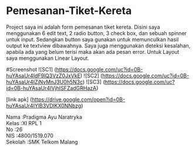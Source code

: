 # Pemesanan-Tiket-Kereta

Project saya ini adalah form pemesanan tiket kereta. Disini saya menggunakan 6 edit text, 2 radio button, 3 check box, dan
sebuah spinner untuk input. Sedangkan button saya gunakan untuk memunculkan hasil output ke textview dibawahnya. Saya juga
menggunakan deteksi kesalahan, apabila ada yang belum terisi maka akan ada pesan error. Untuk Layout saya menggunakan Linear Layout.

#Screenshot
![SC1]
(https://docs.google.com/uc?id=0B-huYAsaUr4IdF9lQ3VzZ0JxVkE)
![SC2]
(https://docs.google.com/uc?id=0B-huYAsaUr4IZjNvMnJ3U0h5N3c)
![SC3]
(https://docs.google.com/uc?id=0B-huYAsaUr4IVjhISFZadGRHazA)

[link apk]
(https://drive.google.com/open?id=0B-huYAsaUr4IYlB3VDlKX0NNbzg)

Nama    :Pradigma Ayu Naratryka</br>
Kelas   :XI RPL 1</br>
No      :26</br>
NIS     :4800/1519.070</br>
Sekolah :SMK Telkom Malang</br>
